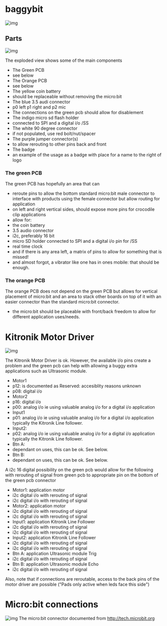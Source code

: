 # baggybit
![img](media/collection.png)

## Parts
![img](media/blown.png)

The exploded view shows some of the main components
- The Green PCB
 - see below
- The Orange PCB
 - see below
- The yellow coin battery
 - should be replaceable without removing the micro:bit 
- The blue 3.5 audi connector
 - p0 left p1 right and p2 mic
 - The connections on the green pcb should allow for disablement
- The indigo micro sd flash holder
 - connected to SPI and a digital i/o /SS
- The white 90 degree connector
 - if not populated, use red bolt/nut/spacer
- The purple jumper connector(s)
 - to allow rerouting to other pins back and front 
- The badge
 - an example of the usage as a badge with place for a name to the right of logo

### The green PCB
The green PCB has hopefully an area that can 
- reroute pins to allow the bottom standard micro:bit male connector to interface with products using the female connector but allow routing for application
- on left and right vertical sides, should expose more pins for crocodile clip applications
- allow for:
 - the coin battery
 - 3.5 audio connector
 - i2c, preferably 16 bit
 - micro SD holder connected to SPI and a digital i/o pin for /SS
 - real time clock
 - and if there is any area left, a matrix of pins to allow for something that is missed!
 - and almost forgot, a vibrator like one has in ones mobile: that should be enough.

### The orange PCB
The orange PCB does not depend on the green PCB but allows for vertical placement of micro:bit and an area to stack other boards on top of it with an easier connector than the standard micro:bit connector.
- the micro:bit should be placeable with front/back freedom to allow for different application uses/needs.


# Kitronik Motor Driver
![img](media/motordriver.png)

The Kitronik Motor Driver is ok. However, the available i/o pins create a problem and the green pcb can help with allowing a buggy extra applications such as Ultrasonic module.

- Motor1
 - p12: is documented as Reserved: accesiblity reasons unknown
 - p08: digital i/o
- Motor2
 - p16: digital i/o
 - p00: analog i/o ie using valuable analog i/o for a digital i/o application
- Input1
 - p01: analog i/o ie using valuable analog i/o for a digital i/o application typically the Kitronik Line follower.
- Input2:
 - p02: analog i/o ie using valuable analog i/o for a digital i/o application typically the Kitronik Line follower.
- Btn A:
 - dependant on uses, this can be ok. See below.
- Btn B:
 - dependant on uses, this can be ok. See below.

A i2c 16 digital possibility on the green pcb would allow for the following with rerouting of signal from green pcb to appropriate pin on the bottom of the green pcb connector

- Motor1: application motor
 - i2c digital i/o with rerouting of signal 
 - i2c digital i/o with rerouting of signal 
- Motor2: application motor
 - i2c digital i/o with rerouting of signal 
 - i2c digital i/o with rerouting of signal 
- Input1: application Kitronik Line Follower
 - i2c digital i/o with rerouting of signal 
 - i2c digital i/o with rerouting of signal 
- Input2: application Kitronik Line Follower
 - i2c digital i/o with rerouting of signal 
 - i2c digital i/o with rerouting of signal 
- Btn A: application Ultrasonic module Trig
 - i2c digital i/o with rerouting of signal 
- Btn B: application Ultrasonic module Echo
 - i2c digital i/o with rerouting of signal 

Also, note that if connections are reroutable, access to the back pins of the motor driver are possible ("Pads only active when leds face this side")

# Micro:bit connections
![img](media/microbitconnector.png)
The micro:bit connector documented from http://tech.microbit.org
